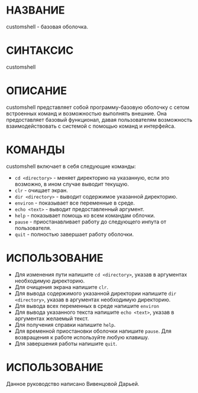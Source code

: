 # НАЗВАНИЕ

customshell - базовая оболочка.

# СИНТАКСИС

customshell

# ОПИСАНИЕ

customshell представляет собой программу-базовую оболочку с сетом встроенных команд и возможностью выполнять внешние. Она предоставляет базовый функционал, давая пользователям возможность взаимодействовать с системой с помощью команд и интерфейса.

# КОМАНДЫ

customshell включает в себя следующие команды:
 - `cd <directory>` - меняет директорию на указанную, если это возможно, в ином случае выводит текущую.
 - `clr` - очищает экран. 
 - `dir <directory>` - выводит содержимое указанной директорию. 
 - `environ` - показывает все переменные в среде.
 - `echo <text>` - выводит предоставленный аргумент. 
 - `help` - показывает помощь ко всем командам облочки. 
 - `pause` - приостанавливает работу до следующего инпута от пользователя. 
 - `quit` - полностью завершает работу оболочки.

# ИСПОЛЬЗОВАНИЕ

- Для изменения пути напишите `cd <directory>`, указав в аргументах необходимую директорию. 
- Для очищения экрана напишите `clr`. 
- Для вывода содержимого указанной директории напишите `dir <directory>`, указав в аргументах необходимую директорию.
- Для вывода всех переменных в среде напишите `environ`
- Для вывода указанного текста напишите `echo <text>`, указав в аргументах желаемый текст.
- Для получения справки напишите `help`.
- Для временной приостановки оболочки напишите `pause`. Для возвращения к работе используйте любую клавишу.
- Для завершения работы напишите `quit`.

# ИСПОЛЬЗОВАНИЕ

Данное руководство написано Вивенцовой Дарьей.